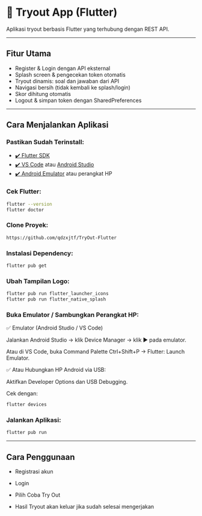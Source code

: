 # 📱 Tryout App (Flutter)

Aplikasi tryout berbasis Flutter yang terhubung dengan REST API.

---

## Fitur Utama

- Register & Login dengan API eksternal
- Splash screen & pengecekan token otomatis
- Tryout dinamis: soal dan jawaban dari API
- Navigasi bersih (tidak kembali ke splash/login)
- Skor dihitung otomatis
- Logout & simpan token dengan SharedPreferences

---

## Cara Menjalankan Aplikasi

### Pastikan Sudah Terinstall:

- [✔️ Flutter SDK](https://docs.flutter.dev/get-started/install)
- [✔️ VS Code](https://code.visualstudio.com/) atau [Android Studio](https://developer.android.com/studio)
- [✔️ Android Emulator](https://developer.android.com/studio/run/emulator) atau perangkat HP

### Cek Flutter:

```bash
flutter --version
flutter doctor
```

### Clone Proyek: 

```bash
https://github.com/qdzxjtf/TryOut-Flutter
```

### Instalasi Dependency:

```bash
flutter pub get
```

### Ubah Tampilan Logo:

```bash
flutter pub run flutter_launcher_icons
flutter pub run flutter_native_splash
```

### Buka Emulator / Sambungkan Perangkat HP:

✅ Emulator (Android Studio / VS Code)

Jalankan Android Studio → klik Device Manager → klik ▶️ pada emulator.

Atau di VS Code, buka Command Palette Ctrl+Shift+P → Flutter: Launch Emulator.

✅ Atau Hubungkan HP Android via USB:

Aktifkan Developer Options dan USB Debugging.

Cek dengan:

```bash
flutter devices
```

### Jalankan Aplikasi:

```bash
flutter pub run
```

---

## Cara Penggunaan

- Registrasi akun

- Login

- Pilih Coba Try Out

- Hasil Tryout akan keluar jika sudah selesai mengerjakan
